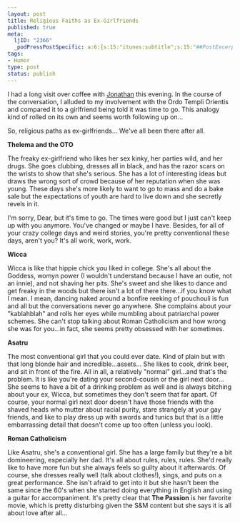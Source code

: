 ```yaml
--- 
layout: post
title: Religious Faiths as Ex-Girlfriends
published: true
meta: 
  ljID: "2366"
  _podPressPostSpecific: a:6:{s:15:"itunes:subtitle";s:15:"##PostExcerpt##";s:14:"itunes:summary";s:15:"##PostExcerpt##";s:15:"itunes:keywords";s:17:"##WordPressCats##";s:13:"itunes:author";s:10:"##Global##";s:15:"itunes:explicit";s:2:"No";s:12:"itunes:block";s:2:"No";}
tags: 
- Humor
type: post
status: publish
---
```

I had a long visit over coffee with <a href="http://miniver.blogspot.com/">Jonathan</a> this evening. In the course of the conversation, I alluded to my involvement with the Ordo Templi Orientis and compared it to a girlfriend being told it was time to go. This analogy kind of rolled on its own and seems worth following up on...

So, religious paths as ex-girlfriends... We've all been there after all.

<strong>Thelema and the OTO</strong>

The freaky ex-girlfriend who likes her sex kinky, her parties wild, and her drugs. She goes clubbing, dresses all in black, and has the razor scars on the wrists to show that she's serious. She has a lot of interesting ideas but draws the wrong sort of crowd because of her reputation when she was young. These days she's more likely to want to go to mass and do a bake sale but the expectations of youth are hard to live down and she secretly revels in it.

I'm sorry, Dear, but it's time to go. The times were good but I just can't keep up with you anymore. You've changed or maybe I have. Besides, for all of your crazy college days and weird stories, you're pretty conventional these days, aren't you? It's all work, work, work.

<strong>Wicca</strong>

Wicca is like that hippie chick you liked in college. She's all about the Goddess, womyn power (I wouldn't understand because I have an outie, not an innie), and not shaving her pits. She's sweet and she likes to dance and get freaky in the woods but there isn't a lot of there there...if you know what I mean. I mean, dancing naked around a bonfire reeking of pouchouli is fun and all but the conversations never go anywhere. She complains about your "kablahblah" and rolls her eyes while mumbling about patriarchal power schemes. She can't stop talking about Roman Catholicism and how wrong she was for you...in fact, she seems pretty obsessed with her sometimes.

<strong>Asatru</strong>

The most conventional girl that you could ever date. Kind of plain but with that long blonde hair and incredible...assets... She likes to cook, drink beer, and sit in front of the fire. All in all, a relatively "normal" girl...and that's the problem.  It is like you're dating your second-cousin or the girl next door... She seems to have a bit of a drinking problem as well and is always bitching about your ex, Wicca, but sometimes they don't seem that far apart. Of course, your normal girl next door doesn't have those friends with the shaved heads who mutter about racial purity, stare strangely at your gay friends, and like to play dress up with swords and tunics but that is a little embarrassing detail that doesn't come up too often (unless you look).

<strong>Roman Catholicism</strong>

Like Asatru, she's a conventional girl. She has a large family but they're a bit domineering, especially her dad. It's all about rules, rules, rules. She'd really like to have more fun but she always feels so guilty about it afterwards. Of course, she dresses really well (talk about clothes!), sings, and puts on a great performance. She isn't afraid to get into it but she hasn't been the same since the 60's when she started doing everything in English and using a guitar for accompaniment. It's pretty clear that <strong>The Passion</strong> is her favorite movie, which is pretty disturbing given the S&M content but she says it is all about love after all...
